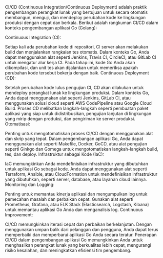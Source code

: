 CI/CD (Continuous Integration/Continuous Deployment) adalah praktik pengembangan perangkat lunak yang bertujuan untuk secara otomatis membangun, menguji, dan mendeploy perubahan kode ke lingkungan produksi dengan cepat dan berkala. Berikut adalah rangkuman CI/CD dalam konteks pengembangan aplikasi Go (Golang):

Continuous Integration (CI):

Setiap kali ada perubahan kode di repositori, CI server akan melakukan build dan menjalankan rangkaian tes otomatis.
Dalam konteks Go, Anda dapat menggunakan alat seperti Jenkins, Travis CI, CircleCI, atau GitLab CI untuk mengatur alur kerja CI.
Pada tahap ini, kode Go Anda akan dikompilasi, dan unit tes akan dijalankan untuk memeriksa apakah perubahan kode tersebut bekerja dengan baik.
Continuous Deployment (CD):

Setelah perubahan kode lulus pengujian CI, CD akan dilakukan untuk mendeploy perangkat lunak ke lingkungan produksi.
Dalam konteks Go, Anda dapat menggunakan alat seperti Jenkins, GitLab CI, atau menggunakan solusi cloud seperti AWS CodePipeline atau Google Cloud Build.
Proses CD melibatkan langkah-langkah seperti pembuatan paket aplikasi yang siap untuk didistribusikan, pengujian lanjutan di lingkungan yang mirip dengan produksi, dan pengiriman ke server produksi.
Otomatisasi:

Penting untuk mengotomatiskan proses CI/CD dengan menggunakan alat dan skrip yang tepat.
Dalam pengembangan aplikasi Go, Anda dapat menggunakan alat seperti Makefile, Docker, GoCD, atau alat pengujian seperti Ginkgo dan Gomega untuk mengotomatiskan langkah-langkah build, tes, dan deploy.
Infrastruktur sebagai Kode (IaC):

IaC memungkinkan Anda mendefinisikan infrastruktur yang dibutuhkan untuk aplikasi Go sebagai kode.
Anda dapat menggunakan alat seperti Terraform, Ansible, atau CloudFormation untuk mendefinisikan infrastruktur yang dibutuhkan, seperti server, database, atau layanan cloud lainnya.
Monitoring dan Logging:

Penting untuk memantau kinerja aplikasi dan mengumpulkan log untuk pemecahan masalah dan perbaikan cepat.
Gunakan alat seperti Prometheus, Grafana, atau ELK Stack (Elasticsearch, Logstash, Kibana) untuk memantau aplikasi Go Anda dan menganalisis log.
Continuous Improvement:

CI/CD memungkinkan iterasi cepat dan perbaikan berkelanjutan.
Dengan menggunakan umpan balik dari pelanggan dan pengguna, Anda dapat terus memperbaiki dan memperbarui aplikasi Go Anda secara teratur.
Penerapan CI/CD dalam pengembangan aplikasi Go memungkinkan Anda untuk menghasilkan perangkat lunak yang berkualitas lebih cepat, mengurangi risiko kesalahan, dan meningkatkan efisiensi tim pengembang.